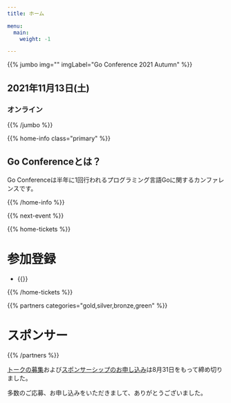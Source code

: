 ```yaml
---
title: ホーム

menu:
  main:
    weight: -1

---
```


{{% jumbo img="" imgLabel="Go Conference 2021 Autumn" %}}

## 2021年11月13日(土) 
### オンライン

<!--connpassへのリンクを貼る
<a class="btn primary" href="https://gocon.connpass.com/event/148602/" target="_blank"><svg class="icon icon-cfp"><use xlink:href="#ticket"></use></svg>カンファレンスチケット</a> <a class="btn primary" href="https://gocon.connpass.com/event/149447/" target="_blank"><svg class="icon icon-cfp"><use xlink:href="#ticket"></use></svg>懇親会チケット</a>
-->

{{% /jumbo %}}

{{% home-info class="primary" %}}
## Go Conferenceとは？

Go Conferenceは半年に1回行われるプログラミング言語Goに関するカンファレンスです。

{{% /home-info %}}

{{% next-event %}}

<!-- ... -->
<!-- ... -->
<!-- ... -->

<!--
{{<cfp starts="2021-06-12"
       ends="2021-08-31"
       url="https://www.papercall.io/gocon-tokyo-2021-autumn">}}
-->

<!--
{{% home-speakers %}}
## スピーカー

{{< button-link label="See all speakers"
                url="./speakers"
                icon="right" >}}

{{% button-link label="Ask the speakers"
url="https://app.sli.do/event/xchxcoal/"
icon="right" %}}

{{% /home-speakers %}}
-->

{{% home-tickets %}}

# 参加登録

<ul>
<li>{{<ticket name="オンライン会場"
           price="無料"
           url="https://gocon.connpass.com/event/213865/">}}
</li>
</ul>

{{% /home-tickets %}}


{{% partners categories="gold,silver,bronze,green" %}}
# スポンサー

{{% /partners %}}

<div class="plain-notice">
  <p>
    <a href="https://www.papercall.io/gocon-tokyo-2021-autumn">トークの募集</a>および<a href="https://drive.google.com/file/d/1TVTPtHXOSvABu8OjtAZZVVGn1uhQN8oo/view">スポンサーシップのお申し込み</a>は8月31日をもって締め切りました。
  </p>

  <p>多数のご応募、お申し込みをいただきまして、ありがとうございました。</p>
</div>

<!--
<div style="text-align: center; margin-bottom: 20px;">

## スポンサー希望の企業様へ
スポンサーシッププランをご参照ください

{{% button-link label="See Sponsership plans"
                url="https://drive.google.com/file/d/1TVTPtHXOSvABu8OjtAZZVVGn1uhQN8oo/view"
                icon="link" %}}

</div>
-->

<!-- ... -->

<!-- ... -->
